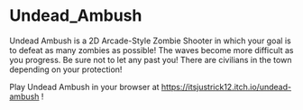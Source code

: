 # Undead_Ambush

Undead Ambush is a 2D Arcade-Style Zombie Shooter in which your goal is to defeat as many zombies as possible! The waves become more difficult as you progress. Be sure not to let any past you! There are civilians in the town depending on your protection!

Play Undead Ambush in your browser at https://itsjustrick12.itch.io/undead-ambush !
